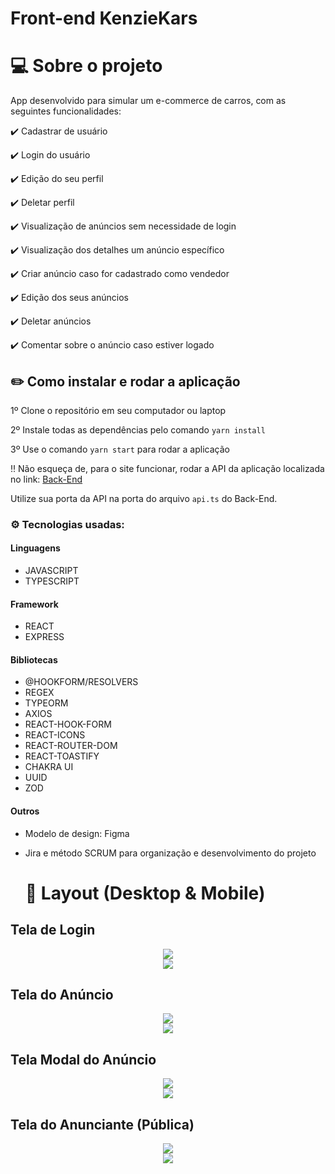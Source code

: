 # Front-end KenzieKars

# 💻 Sobre o projeto

App desenvolvido para simular um e-commerce de carros, com as seguintes funcionalidades:

✔️ Cadastrar de usuário
                                                                                                                                             
✔️ Login do usuário
                                                                                                                                             
✔️ Edição do seu perfil
                                                                                                                                             
✔️ Deletar perfil
                                                                                                                                             
✔️ Visualização de anúncios sem necessidade de login
                                                                                                                                             
✔️ Visualização dos detalhes um anúncio específico
                                                                                                                                             
✔️ Criar anúncio caso for cadastrado como vendedor
                                                                                                                                             
✔️ Edição dos seus anúncios
                                                                                                                                             
✔️ Deletar anúncios
                                                                                                                                             
✔️ Comentar sobre o anúncio caso estiver logado
                                                                                                                                             

<h2>✏️ Como instalar e rodar a aplicação</h2>

1º Clone o repositório em seu computador ou laptop

2º Instale todas as dependências pelo comando `yarn install`

3º Use o comando `yarn start` para rodar a aplicação

‼️ Não esqueça de, para o site funcionar, rodar a API da aplicação localizada no link:
<a href="https://github.com/grupo21-t14-kenzieKars/back-end-kenzieKars">Back-End</a>

Utilize sua porta da API na porta do arquivo `api.ts` do Back-End.

<h3>⚙️ Tecnologias usadas:</h3>

#### Linguagens

- JAVASCRIPT
- TYPESCRIPT

#### Framework

- REACT
- EXPRESS

#### Bibliotecas

- @HOOKFORM/RESOLVERS
- REGEX
- TYPEORM
- AXIOS
- REACT-HOOK-FORM
- REACT-ICONS
- REACT-ROUTER-DOM
- REACT-TOASTIFY
- CHAKRA UI
- UUID
- ZOD

#### Outros
- Modelo de design: Figma
- Jira e método SCRUM para organização e desenvolvimento do projeto

  #  :art: Layout (Desktop & Mobile)

## Tela de Login
<div align="center"><img src="https://github.com/grupo21-t14-kenzieKars/front-end-kenzieKars/blob/develop/src/assets/READ.ME/Login.png"></div>

<div align="center"><img src="https://github.com/grupo21-t14-kenzieKars/front-end-kenzieKars/blob/develop/src/assets/READ.ME/LoginMobile.png"></div>

## Tela do Anúncio
<div align="center"><img src="https://github.com/grupo21-t14-kenzieKars/front-end-kenzieKars/blob/develop/src/assets/READ.ME/Product.png"></div>
<div align="center"><img src="https://github.com/grupo21-t14-kenzieKars/front-end-kenzieKars/blob/develop/src/assets/READ.ME/ProductMobile.png"></div>

## Tela Modal do Anúncio
<div align="center"><img src="https://github.com/grupo21-t14-kenzieKars/front-end-kenzieKars/blob/develop/src/assets/READ.ME/ProfileViewAdminCreateAnnouncementModal.png"></div>
<div align="center"><img src="https://github.com/grupo21-t14-kenzieKars/front-end-kenzieKars/blob/develop/src/assets/READ.ME/ProfileViewAdminCreateAnnouncementModalMobile.png"></div>


## Tela do Anunciante (Pública)
<div align="center"><img src="https://github.com/grupo21-t14-kenzieKars/front-end-kenzieKars/blob/develop/src/assets/READ.ME/ProfileViewUser.png"></div>
<div align="center"><img src="https://github.com/grupo21-t14-kenzieKars/front-end-kenzieKars/blob/develop/src/assets/READ.ME/ProfileViewUserMobile.png"></div>

<div align="center"><img src=""></div>
<div align="center"><img src=""></div>
